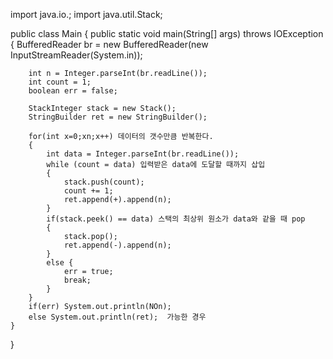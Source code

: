 import java.io.;
import java.util.Stack;

public class Main {
    public static void main(String[] args) throws IOException {
        BufferedReader br = new BufferedReader(new InputStreamReader(System.in));

        int n = Integer.parseInt(br.readLine());
        int count = 1;
        boolean err = false;

        StackInteger stack = new Stack();
        StringBuilder ret = new StringBuilder();

        for(int x=0;xn;x++) 데이터의 갯수만큼 반복한다.
        {
            int data = Integer.parseInt(br.readLine());
            while (count = data) 입력받은 data에 도달할 때까지 삽입
            {
                stack.push(count);
                count += 1;
                ret.append(+).append(n);
            }
            if(stack.peek() == data) 스택의 최상위 원소가 data와 같을 때 pop
            {
                stack.pop();
                ret.append(-).append(n);
            }
            else {
                err = true;
                break;
            }
        }
        if(err) System.out.println(NOn);
        else System.out.println(ret);  가능한 경우
    }
}